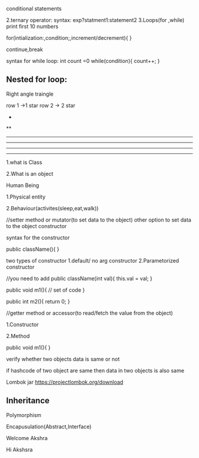 conditional statements

2.ternary operator:
syntax:
exp?statment1:statement2
3.Loops(for ,while)
print first 10 numbers

for(intialization:,condition;,increment/decrement){
}

continue,break


syntax for while loop:
int count =0
while(condition){
count++;
}

Nested for loop:
----------------
Right angle traingle

row 1 ->1 star
row 2 ->  2 star


*
**
***
****
*****
******

1.what is Class

2.What is an object


Human Being

1.Physical entity

2.Behaviour(activites(sleep,eat,walk))

//setter method or mutator(to set data to the object)
other option to set data to the object constructor

syntax for the constructor

public className(){
}

two types of constructor
1.default/ no arg constructor
2.Parametorized constructor

//you need to add
public className(int val){
this.val = val;
}




public void m1(){
// set of code
}

public int m2(){
return 0;
}

//getter method or accessor(to read/fetch the value from the object)

1.Constructor

2.Method

public void m1(){
}

verify whether two objects data is same or not



if hashcode of two object are same then data in two objects is also same

Lombok jar
https://projectlombok.org/download

Inheritance
-------------

Polymorphism

Encapusulation(Abstract,Interface)



Welcome Akshra

Hi Akshsra
